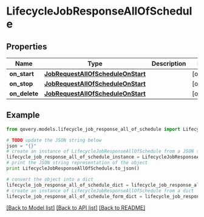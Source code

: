 # LifecycleJobResponseAllOfSchedule


## Properties

Name | Type | Description | Notes
------------ | ------------- | ------------- | -------------
**on_start** | [**JobRequestAllOfScheduleOnStart**](JobRequestAllOfScheduleOnStart.md) |  | [optional] 
**on_stop** | [**JobRequestAllOfScheduleOnStart**](JobRequestAllOfScheduleOnStart.md) |  | [optional] 
**on_delete** | [**JobRequestAllOfScheduleOnStart**](JobRequestAllOfScheduleOnStart.md) |  | [optional] 

## Example

```python
from qovery.models.lifecycle_job_response_all_of_schedule import LifecycleJobResponseAllOfSchedule

# TODO update the JSON string below
json = "{}"
# create an instance of LifecycleJobResponseAllOfSchedule from a JSON string
lifecycle_job_response_all_of_schedule_instance = LifecycleJobResponseAllOfSchedule.from_json(json)
# print the JSON string representation of the object
print LifecycleJobResponseAllOfSchedule.to_json()

# convert the object into a dict
lifecycle_job_response_all_of_schedule_dict = lifecycle_job_response_all_of_schedule_instance.to_dict()
# create an instance of LifecycleJobResponseAllOfSchedule from a dict
lifecycle_job_response_all_of_schedule_form_dict = lifecycle_job_response_all_of_schedule.from_dict(lifecycle_job_response_all_of_schedule_dict)
```
[[Back to Model list]](../README.md#documentation-for-models) [[Back to API list]](../README.md#documentation-for-api-endpoints) [[Back to README]](../README.md)


